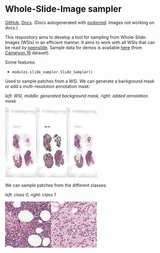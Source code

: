 # Whole-Slide-Image sampler

[GitHub](https://github.com/Peter554/WSI_sampler), [Docs](https://peter554.github.io/WSI_sampler/). (Docs autogenerated with [pydocmd](https://github.com/NiklasRosenstein/pydoc-markdown). Images not working on docs.)

This respository aims to develop a tool for sampling from Whole-Slide-Images (WSIs) in an efficient manner. It aims to work with all WSIs that can be read by [openslide](https://github.com/openslide). Sample data for demos is available [here](https://www.dropbox.com/sh/khsvxpe568f77xm/AABqQYLb6SBonAe77tELccY8a?dl=0) (from [Camelyon 16](https://camelyon17.grand-challenge.org/) dataset).

Some features:

- `modules.slide_sampler.Slide_Sampler()`

Used to sample patches from a WSI. We can generate a background mask or add a multi-resolution annotation mask:

*left: WSI, middle: generated background mask, right: added annotation mask*

<img src='demo/Tumor_004_thumb.png' width='20%'/><img src='demo/Tumor_004_background.png' width='20%'/><img src='demo/Tumor_004_annotation.png' width='20%'/>

We can sample patches from the different classes:

*left: class 0, right: class 1*

<img src='demo/class0.png' width='30%'/><img src='demo/class1.png' width='30%'/>








